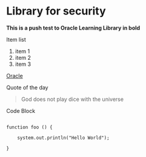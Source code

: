 # Library for security

**This is a push test to Oracle Learning Library in bold**

Item list
1. item 1
2. item 2
3. item 3

[Oracle](https://www.oracle.com)

Quote of the day
> God does not play dice with the universe

Code Block

``` 

function foo () {

    system.out.println("Hello World");

}

```
